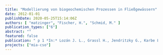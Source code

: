```yaml
---
title: "Modellierung von biogeochemischen Prozessen in Fließgewässern"
date: 2012-01-01
publishDate: 2020-05-25T15:14:06Z
authors: [ "matzinger", "Fischer, H.", "Schmid, M." ]
publication_types: ["6"]
abstract: ""
featured: false
publication: " p 1 *In:* Lozán J. L., Grassl H., Jendritzky G., Karbe L. & Reise K. [eds.], Handbuch Angewandte Limnologie – 29. Erg.Lfg. 5/12 1. Wiley-VCH Verlag. Weinheim"
projects: ["mia-cso"]
---
```


